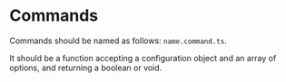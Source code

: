 # Commands

Commands should be named as follows: `name.command.ts`.

It should be a function accepting a configuration object and an array of options,
and returning a boolean or void.
